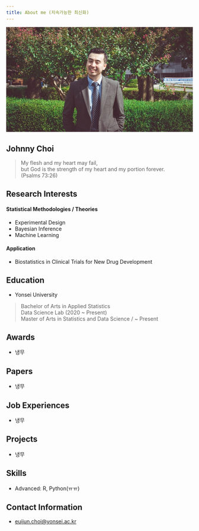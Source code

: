 ```yaml
---
title: About me (지속가능한 최신화)
---
```



![image3](/assets/img/sample/avatar.jpg)

## **Johnny Choi**

> My flesh and my heart may fail,  
> but God is the strength of my heart and my  portion forever.   
> (Psalms 73:26)

## **Research Interests**

#### **Statistical Methodologies / Theories**

+ Experimental Design
+ Bayesian Inference
+ Machine Learning

#### **Application**

+ Biostatistics in Clinical Trials for New Drug Development

## **Education**

+ Yonsei University
> Bachelor of Arts in Applied Statistics  
> Data Science Lab (2020 ~ Present)  
> Master of Arts in Statistics and Data Science / ~ Present

## **Awards**

+ 냉무

## **Papers**

+ 냉무

## **Job Experiences**

+ 냉무

## **Projects**

+ 냉무

## **Skills**

+ Advanced: R, Python(ㅠㅠ)

## **Contact Information**

+ euijun.choi@yonsei.ac.kr
